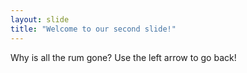 ```yaml
---
layout: slide
title: "Welcome to our second slide!"
---
```

Why is all the rum gone?
Use the left arrow to go back!
